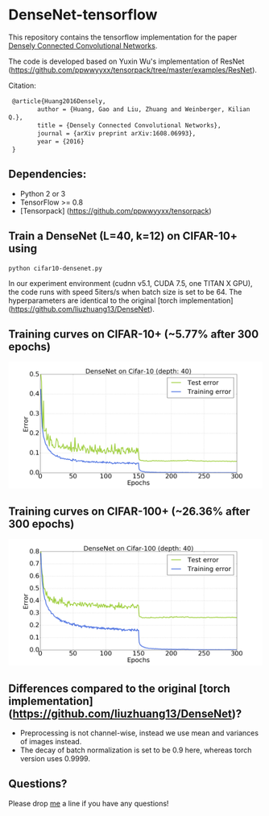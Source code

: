 # DenseNet-tensorflow
This repository contains the tensorflow implementation for the paper [Densely Connected Convolutional Networks](http://arxiv.org/abs/1608.06993). 

The code is developed based on Yuxin Wu's implementation of ResNet (https://github.com/ppwwyyxx/tensorpack/tree/master/examples/ResNet).

Citation:

     @article{Huang2016Densely,
     		author = {Huang, Gao and Liu, Zhuang and Weinberger, Kilian Q.},
     		title = {Densely Connected Convolutional Networks},
     		journal = {arXiv preprint arXiv:1608.06993},
     		year = {2016}
     }

## Dependencies:

+ Python 2 or 3
+ TensorFlow >= 0.8
+ [Tensorpack] (https://github.com/ppwwyyxx/tensorpack)

## Train a DenseNet (L=40, k=12) on CIFAR-10+ using

```
python cifar10-densenet.py 
```
In our experiment environment (cudnn v5.1, CUDA 7.5, one TITAN X GPU), the code runs with speed 5iters/s when batch size is set to be 64. The hyperparameters are identical to the original [torch implementation] (https://github.com/liuzhuang13/DenseNet). 

## Training curves on CIFAR-10+ (~5.77% after 300 epochs)

![cifar10](cifar10.png)

## Training curves on CIFAR-100+ (~26.36% after 300 epochs)

![cifar100](cifar100.png)

## Differences compared to the original [torch implementation] (https://github.com/liuzhuang13/DenseNet)?
+ Preprocessing is not channel-wise, instead we use mean and variances of images instead. 
+ The decay of batch normalization is set to be 0.9 here, whereas torch version uses 0.9999.

## Questions?

Please drop [me](http://www.cs.cornell.edu/~yli) a line if you have any questions!

